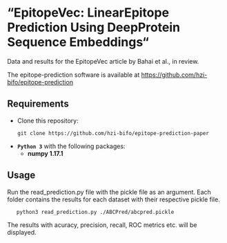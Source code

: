#  “EpitopeVec:   LinearEpitope   Prediction   Using   DeepProtein   Sequence   Embeddings“
Data and results for the EpitopeVec article by Bahai et al., in review.

  The epitope-prediction software is available at https://github.com/hzi-bifo/epitope-prediction

## Requirements
* Clone this repository:
  ```
  git clone https://github.com/hzi-bifo/epitope-prediction-paper
  ```
* **```Python 3```** with the following packages:
    * **numpy 1.17.1**
    
 ## Usage
Run the read_prediction.py file with the pickle file as an argument. Each folder contains the results for each dataset with their respective pickle file.
       
       python3 read_prediction.py ./ABCPred/abcpred.pickle
      
The results with acuracy, precision, recall, ROC metrics etc. will be displayed.
